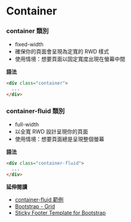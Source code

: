 # Container

<!--舉例 bootstrap vs pchome24 -->

### container 類別

* fixed-width
* 確保你的頁面會呈現為定寬的 RWD 樣式
* 使用情境：想要頁面以固定寬度出現在螢幕中間

**語法**

```html
<div class="container">
  ...
</div>
```

### container-fluid 類別

* full-width
* 以全寬 RWD 設計呈現你的頁面
* 使用情境：想要頁面總是呈現整個螢幕

**語法**

```html
<div class="container-fluid">
  ...
</div>
```

**延伸閱讀**

* [container-fluid 範例](http://www.w3schools.com/bootstrap/tryit.asp?filename=trybs_grid_container-fluid&stacked=h)
* [Bootstrap - Grid](http://getbootstrap.com/css/#grid)
* [Sticky Footer Template for Bootstrap](http://getbootstrap.com/examples/sticky-footer/)
